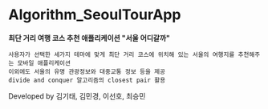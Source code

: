# Algorithm_SeoulTourApp
**최단 거리 여행 코스 추천 애플리케이션 "서울 어디갈까"**  
```
사용자가 선택한 세가지 테마에 맞게 최단 거리 코스에 위치해 있는 서울의 여행지를 추천해주는 모바일 애플리케이션  
이외에도 서울의 유명 관광정보와 대중교통 정보 등을 제공   
divide and conquer 알고리즘의 closest pair 활용  
```   

Developed by 김기태, 김민경, 이선호, 최승민 

